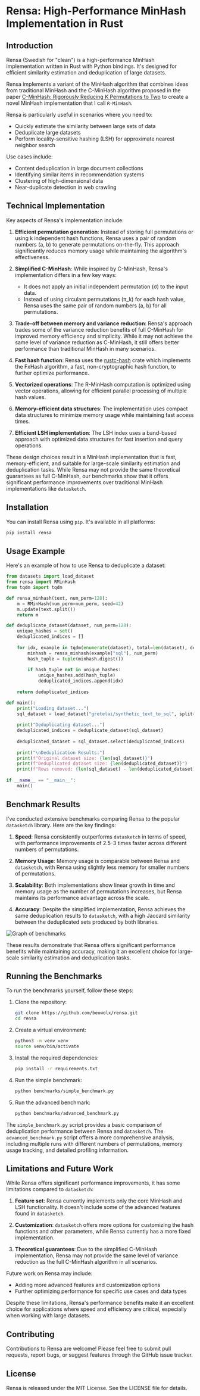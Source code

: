 # Rensa: High-Performance MinHash Implementation in Rust

## Introduction

Rensa (Swedish for "clean") is a high-performance MinHash implementation written in Rust with Python bindings. It's designed for efficient similarity estimation and deduplication of large datasets.

Rensa implements a variant of the MinHash algorithm that combines ideas from traditional MinHash and the C-MinHash algorithm proposed in the paper [C-MinHash: Rigorously Reducing K Permutations to Two](https://arxiv.org/abs/2109.03337) to create a novel MinHash implementation that I call `R-MinHash`.

Rensa is particularly useful in scenarios where you need to:

- Quickly estimate the similarity between large sets of data
- Deduplicate large datasets
- Perform locality-sensitive hashing (LSH) for approximate nearest neighbor search

Use cases include:
- Content deduplication in large document collections
- Identifying similar items in recommendation systems
- Clustering of high-dimensional data
- Near-duplicate detection in web crawling

## Technical Implementation

Key aspects of Rensa's implementation include:

1. **Efficient permutation generation**: Instead of storing full permutations or using k independent hash functions, Rensa uses a pair of random numbers (a, b) to generate permutations on-the-fly. This approach significantly reduces memory usage while maintaining the algorithm's effectiveness.

2. **Simplified C-MinHash**: While inspired by C-MinHash, Rensa's implementation differs in a few key ways:
   - It does not apply an initial independent permutation (σ) to the input data.
   - Instead of using circulant permutations (π_k) for each hash value, Rensa uses the same pair of random numbers (a, b) for all permutations.

3. **Trade-off between memory and variance reduction**: Rensa's approach trades some of the variance reduction benefits of full C-MinHash for improved memory efficiency and simplicity. While it may not achieve the same level of variance reduction as C-MinHash, it still offers better performance than traditional MinHash in many scenarios.

4. **Fast hash function**: Rensa uses the [rustc-hash](https://github.com/rust-lang/rustc-hash) crate which implements the FxHash algorithm, a fast, non-cryptographic hash function, to further optimize performance.

5. **Vectorized operations**: The R-MinHash computation is optimized using vector operations, allowing for efficient parallel processing of multiple hash values.

6. **Memory-efficient data structures**: The implementation uses compact data structures to minimize memory usage while maintaining fast access times.

7. **Efficient LSH implementation**: The LSH index uses a band-based approach with optimized data structures for fast insertion and query operations.

These design choices result in a MinHash implementation that is fast, memory-efficient, and suitable for large-scale similarity estimation and deduplication tasks. While Rensa may not provide the same theoretical guarantees as full C-MinHash, our benchmarks show that it offers significant performance improvements over traditional MinHash implementations like `datasketch`.

## Installation

You can install Rensa using `pip`. It's available in all platforms:

```bash
pip install rensa
```

## Usage Example

Here's an example of how to use Rensa to deduplicate a dataset:

```python
from datasets import load_dataset
from rensa import RMinHash
from tqdm import tqdm

def rensa_minhash(text, num_perm=128):
    m = RMinHash(num_perm=num_perm, seed=42)
    m.update(text.split())
    return m

def deduplicate_dataset(dataset, num_perm=128):
    unique_hashes = set()
    deduplicated_indices = []
    
    for idx, example in tqdm(enumerate(dataset), total=len(dataset), desc="Deduplicating"):
        minhash = rensa_minhash(example["sql"], num_perm)
        hash_tuple = tuple(minhash.digest())
        
        if hash_tuple not in unique_hashes:
            unique_hashes.add(hash_tuple)
            deduplicated_indices.append(idx)
    
    return deduplicated_indices

def main():
    print("Loading dataset...")
    sql_dataset = load_dataset("gretelai/synthetic_text_to_sql", split="train")
    
    print("Deduplicating dataset...")
    deduplicated_indices = deduplicate_dataset(sql_dataset)
    
    deduplicated_dataset = sql_dataset.select(deduplicated_indices)
    
    print("\nDeduplication Results:")
    print(f"Original dataset size: {len(sql_dataset)}")
    print(f"Deduplicated dataset size: {len(deduplicated_dataset)}")
    print(f"Rows removed: {len(sql_dataset) - len(deduplicated_dataset)}")
    
if __name__ == "__main__":
    main()
```

## Benchmark Results

I've conducted extensive benchmarks comparing Rensa to the popular `datasketch` library. Here are the key findings:

1. **Speed**: Rensa consistently outperforms `datasketch` in terms of speed, with performance improvements of 2.5-3 times faster across different numbers of permutations.

2. **Memory Usage**: Memory usage is comparable between Rensa and `datasketch`, with Rensa using slightly less memory for smaller numbers of permutations.

3. **Scalability**: Both implementations show linear growth in time and memory usage as the number of permutations increases, but Rensa maintains its performance advantage across the scale.

4. **Accuracy**: Despite the simplified implementation, Rensa achieves the same deduplication results to `datasketch`, with a high Jaccard similarity between the deduplicated sets produced by both libraries.

![Graph of benchmarks](https://raw.githubusercontent.com/beowolx/rensa/main/assets/bench.webp)

These results demonstrate that Rensa offers significant performance benefits while maintaining accuracy, making it an excellent choice for large-scale similarity estimation and deduplication tasks.

## Running the Benchmarks

To run the benchmarks yourself, follow these steps:

1. Clone the repository:
   ```bash
   git clone https://github.com/beowolx/rensa.git
   cd rensa
   ```

2. Create a virtual environment:
   ```bash
   python3 -m venv venv
   source venv/bin/activate
   ```

3. Install the required dependencies:
   ```bash
   pip install -r requirements.txt
   ```

4. Run the simple benchmark:
   ```bash
   python benchmarks/simple_benchmark.py
   ```

5. Run the advanced benchmark:
   ```bash
   python benchmarks/advanced_benchmark.py
   ```

The `simple_benchmark.py` script provides a basic comparison of deduplication performance between Rensa and `datasketch`. The `advanced_benchmark.py` script offers a more comprehensive analysis, including multiple runs with different numbers of permutations, memory usage tracking, and detailed profiling information.

## Limitations and Future Work

While Rensa offers significant performance improvements, it has some limitations compared to `datasketch`:

1. **Feature set**: Rensa currently implements only the core MinHash and LSH functionality. It doesn't include some of the advanced features found in `datasketch`.

2. **Customization**: `datasketch` offers more options for customizing the hash functions and other parameters, while Rensa currently has a more fixed implementation.

3. **Theoretical guarantees**: Due to the simplified C-MinHash implementation, Rensa may not provide the same level of variance reduction as the full C-MinHash algorithm in all scenarios.

Future work on Rensa may include:

- Adding more advanced features and customization options
- Further optimizing performance for specific use cases and data types

Despite these limitations, Rensa's performance benefits make it an excellent choice for applications where speed and efficiency are critical, especially when working with large datasets.

## Contributing

Contributions to Rensa are welcome! Please feel free to submit pull requests, report bugs, or suggest features through the GitHub issue tracker.

## License

Rensa is released under the MIT License. See the LICENSE file for details.

